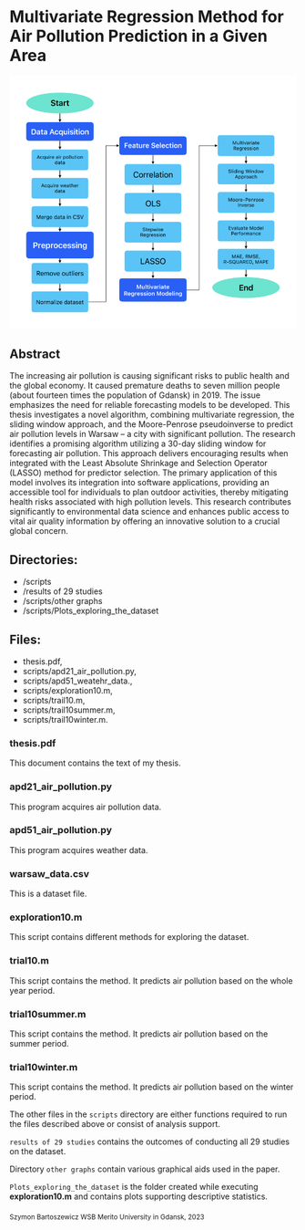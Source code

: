 # Multivariate Regression Method for Air Pollution Prediction in a Given Area

![flowchart](Flowchart1.png)

## Abstract
The increasing air pollution is causing significant risks to public health and the global economy. It caused premature deaths to seven million people (about fourteen times the population of Gdansk) in 2019. The issue emphasizes the need for reliable forecasting models to be developed. This thesis investigates a novel algorithm, combining multivariate regression, the sliding window approach, and the Moore-Penrose pseudoinverse to predict air pollution levels in Warsaw – a city with significant pollution. The research identifies a promising algorithm utilizing a 30-day sliding window for forecasting air pollution. This approach delivers encouraging results when integrated with the Least Absolute Shrinkage and Selection Operator (LASSO) method for predictor selection. The primary application of this model involves its integration into software applications, providing an accessible tool for individuals to plan outdoor activities, thereby mitigating health risks associated with high pollution levels. This research contributes significantly to environmental data science and enhances public access to vital air quality information by offering an innovative solution to a crucial global concern.


## Directories:
- /scripts
- /results of 29 studies
- /scripts/other graphs
- /scripts/Plots_exploring_the_dataset


## Files:
- thesis.pdf,
- scripts/apd21_air_pollution.py,
- scripts/apd51_weatehr_data.,
- scripts/exploration10.m,
- scripts/trail10.m,
- scripts/trail10summer.m,
- scripts/trail10winter.m.

### **thesis.pdf**
This document contains the text of my thesis.

### **apd21_air_pollution.py**
This program acquires air pollution data.

### **apd51_air_pollution.py**
This program acquires weather data.

### **warsaw_data.csv**
This is a dataset file.

### **exploration10.m**
This script contains different methods for exploring the dataset.

### **trial10.m**
This script contains the method. It predicts air pollution based on the whole year period.

### **trial10summer.m**
This script contains the method. It predicts air pollution based on the summer period.

### **trial10winter.m**
This script contains the method. It predicts air pollution based on the winter period.

The other files in the `scripts` directory are either functions required to run the files described above or consist of analysis support.

`results of 29 studies` contains the outcomes of conducting all 29 studies on the dataset.

Directory `other graphs` contain various graphical aids used in the paper.

`Plots_exploring_the_dataset` is the folder created while executing **exploration10.m** and contains plots supporting descriptive statistics.


<sub>Szymon Bartoszewicz WSB Merito University in Gdansk, 2023</sub>

